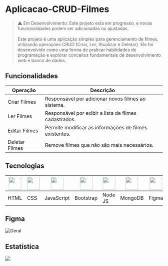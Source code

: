 # Aplicacao-CRUD-Filmes
> ⚠️ Em Desenvolvimento: Este projeto está em progresso, e novas funcionalidades podem ser adicionadas ou ajustadas.
> <br><br>
> Este projeto é uma aplicação simples para gerenciamento de filmes, utilizando operações CRUD (Criar, Ler, Atualizar e Deletar). Ele foi desenvolvido como uma forma de praticar habilidades de programação e explorar conceitos fundamentais de desenvolvimento web e banco de dados.

## Funcionalidades
| Operação       | Descrição                                              |
|----------------|--------------------------------------------------------|
| Criar Filmes   | Responsável por adicionar novos filmes ao sistema.     |
| Ler Filmes     | Responsável por exibir a lista de filmes cadastrados.  |
| Editar Filmes  | Permite modificar as informações de filmes existentes. |
| Deletar Filmes | Remove filmes que não são mais necessários.            |

## Tecnologias
| <img src="https://cdn.jsdelivr.net/gh/devicons/devicon@latest/icons/html5/html5-original.svg" width="40"/> | <img src="https://cdn.jsdelivr.net/gh/devicons/devicon@latest/icons/css3/css3-original.svg" width="40"/> | <img src="https://cdn.jsdelivr.net/gh/devicons/devicon@latest/icons/javascript/javascript-original.svg" width="40"/> | <img src="https://cdn.jsdelivr.net/gh/devicons/devicon@latest/icons/bootstrap/bootstrap-original.svg" width="40"/> | <img src="https://cdn.jsdelivr.net/gh/devicons/devicon@latest/icons/nodejs/nodejs-original.svg" width="40"/> | <img src="https://cdn.jsdelivr.net/gh/devicons/devicon@latest/icons/mongodb/mongodb-original.svg" width="40"/> | <img src="https://cdn.jsdelivr.net/gh/devicons/devicon@latest/icons/figma/figma-original.svg" width="40"/> |
|-----------------------------------------------------------------------------------------------------------|-----------------------------------------------------------------------------------------------------------|---------------------------------------------------------------------------------------------------------------|--------------------------------------------------------------------------------------------------------------|-----------------------------------------------------------------------------------------------------------|-------------------------------------------------------------------------------------------------------------|----------------------------------------------------------------------------------------------------------|
| HTML                                                                                                       | CSS                                                                                                        | JavaScript                                                                                                   | Bootstrap                                                                                                    | Node JS                                                                                                     | MongoDB                                                                                                      | Figma                                                                                                     |

## Figma
![Geral](https://github.com/user-attachments/assets/b4eb6d81-f662-4fc1-9468-89eb9bba6e90)

## Estatística
![](https://visitor-badge.laobi.icu/badge?page_id=VictorHugo-7.Aplicacao-CRUD-Filmes)









